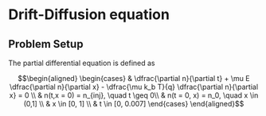 # Drift-Diffusion equation

## Problem Setup

The partial differential equation is defined as 

$$\begin{aligned}
    \begin{cases}
        & \dfrac{\partial n}{\partial t} + \mu E \dfrac{\partial n}{\partial x} - \dfrac{\mu k_b T}{q} \dfrac{\partial n}{\partial x} = 0 \\
        & n(t,x = 0) = n_{inj}, \quad t \geq 0\\
        & n(t = 0, x) = n_0, \quad  x \in (0,1] \\
        & x \in [0, 1] \\
        & t \in [0, 0.007]
    \end{cases}
\end{aligned}$$
